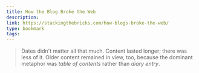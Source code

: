 ```yaml
---
title: How the Blog Broke the Web
description:
link: https://stackingthebricks.com/how-blogs-broke-the-web/
type: bookmark
tags:
---
```


> Dates didn't matter all that much. Content lasted longer; there was less of it. Older content remained in view, too, because the dominant metaphor was *table of contents* rather than *diary entry*.
